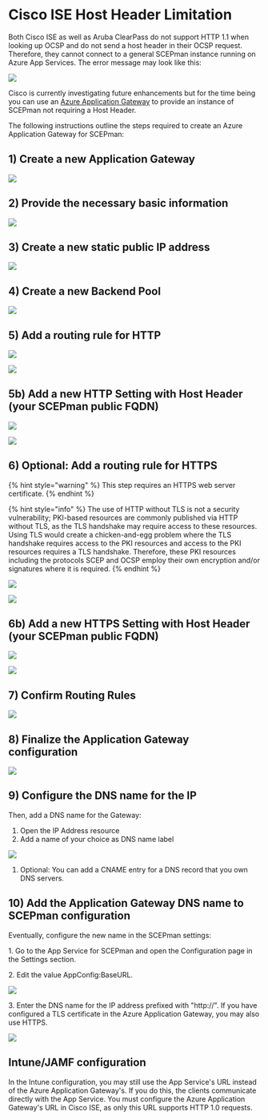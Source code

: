 # Cisco ISE Host Header Limitation

Both Cisco ISE as well as Aruba ClearPass do not support HTTP 1.1 when looking up OCSP and do not send a host header in their OCSP request. Therefore, they cannot connect to a general SCEPman instance running on Azure App Services. The error message may look like this:

![](<../../../.gitbook/assets/cisco-ocsp-error (2) (4) (4) (4) (4) (4) (2) (1) (1) (1) (1) (1) (1) (1) (10) (6).jpg>)

Cisco is currently investigating future enhancements but for the time being you can use an [Azure Application Gateway](https://azure.microsoft.com/en-us/services/application-gateway/) to provide an instance of SCEPman not requiring a Host Header.

The following instructions outline the steps required to create an Azure Application Gateway for SCEPman:

## 1) Create a new Application Gateway

![](<../../../.gitbook/assets/screen-shot-2019-10-18-at-17.12.40 (2) (2) (2) (2) (2) (2) (2) (1) (1) (1) (1) (1) (1) (1) (1) (1) (1) (1).png>)

## 2) Provide the necessary basic information

![](<../../../.gitbook/assets/screen-shot-2019-10-18-at-17.13.55 (2) (2) (2) (2) (2) (2) (2) (2) (2) (2) (1) (1) (1) (1) (1) (1) (1) (1) (1) (1) (1) (1).png>)

## 3) Create a new static public IP address

![](<../../../.gitbook/assets/screen-shot-2019-10-18-at-17.14.19 (2) (4) (5) (5) (5) (2) (1) (1) (1) (1) (1) (1) (1) (2) (6).png>)

## 4) Create a new Backend Pool

![](<../../../.gitbook/assets/screen-shot-2019-10-18-at-17.14.55 (2) (4) (5) (2) (1) (1) (1) (1) (1) (1) (2) (6).png>)

## 5) Add a routing rule for HTTP

![](<../../../.gitbook/assets/screen-shot-2019-10-18-at-17.15.36 (2) (2) (2) (2) (2) (2) (2) (2) (2) (2) (2) (1) (1) (1) (1) (1) (1) (1) (1) (1) (1) (1).png>)

![](../../.gitbook/assets/Replace5.png)

## 5b) Add a new HTTP Setting with Host Header (your SCEPman public FQDN)

![](../../.gitbook/assets/Replace5b.png)

![](../../.gitbook/assets/Replace5b2.png)

## 6) Optional: Add a routing rule for HTTPS

{% hint style="warning" %}
This step requires an HTTPS web server certificate.
{% endhint %}

{% hint style="info" %}
The use of HTTP without TLS is not a security vulnerability; PKI-based resources are commonly published via HTTP without TLS, as the TLS handshake may require access to these resources. Using TLS would create a chicken-and-egg problem where the TLS handshake requires access to the PKI resources and access to the PKI resources requires a TLS handshake. Therefore, these PKI resources including the protocols SCEP and OCSP employ their own encryption and/or signatures where it is required.
{% endhint %}

![](../../.gitbook/assets/Replace61.png)

![](<../../../.gitbook/assets/screen-shot-2019-10-18-at-17.17.44 (2) (4) (3) (1) (1) (1) (1) (1) (1) (2) (6).png>)

## 6b) Add a new HTTPS Setting with Host Header (your SCEPman public FQDN)

![](../../.gitbook/assets/Replace6b.png)

![](../../.gitbook/assets/Replace62.png)

## 7) Confirm Routing Rules

![](<../../../.gitbook/assets/screen-shot-2019-10-18-at-17.18.56 (2) (2) (2) (2) (2) (2) (1) (1) (1) (1) (1) (1) (1) (1) (1) (1) (1).png>)

## 8) Finalize the Application Gateway configuration

![](<../../../.gitbook/assets/screen-shot-2019-10-18-at-17.19.13 (2) (4) (3) (1) (1) (1) (1) (1) (1) (1) (2) (6).png>)

## 9) Configure the DNS name for the IP

Then, add a DNS name for the Gateway:

1. Open the IP Address resource
2. Add a name of your choice as DNS name label

![](../../.gitbook/assets/ip-address.png)

1. Optional: You can add a CNAME entry for a DNS record that you own DNS servers.

## 10) Add the Application Gateway DNS name to SCEPman configuration

Eventually, configure the new name in the SCEPman settings:

1\. Go to the App Service for SCEPman and open the Configuration page in the Settings section.

2\. Edit the value AppConfig:BaseURL.

![](../../../.gitbook/assets/appconfig-baseurl-2-.png)

3\. Enter the DNS name for the IP address prefixed with "http://". If you have configured a TLS certificate in the Azure Application Gateway, you may also use HTTPS.&#x20;

![](../../../.gitbook/assets/appconfig-baseurl-gateway-1-.png)

## Intune/JAMF configuration

In the Intune configuration, you may still use the App Service's URL instead of the Azure Application Gateway's. If you do this, the clients communicate directly with the App Service. You must configure the Azure Application Gateway's URL in Cisco ISE, as only this URL supports HTTP 1.0 requests.

